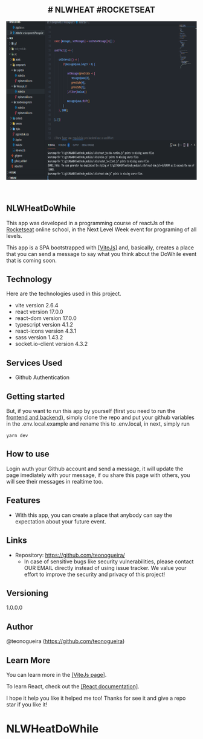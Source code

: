 <div align="center" id="top">
  <h2># NLWHEAT #ROCKETSEAT </h2>

 <img height="420" title="ReactJs" alt="ReactJs" src="https://github.com/TeoNogueira/NLWHEAT/blob/master/web/gif/NLWHEATGIF.gif">

  &#xa0;

</div>

## NLWHeatDoWhile
 
<p>This app was developed in a programming course of reactJs of the <a target="_blank" href="https://app.rocketseat.com.br/">Rocketseat</a> online school, in the Next Level Week event for programing of all levels.</p>
<p>This app is a SPA bootstrapped with <a target="_blank" href="https://vitejs.dev/">[ViteJs]</a> and, basically, creates a place that you can send a message to say what you think about the DoWhile event that is coming soon.</p>
 
 
## Technology 
 
Here are the technologies used in this project.

* vite version 2.6.4
* react version 17.0.0
* react-dom version 17.0.0
* typescript version 4.1.2
* react-icons version 4.3.1
* sass version 1.43.2
* socket.io-client version 4.3.2
 
 
## Services Used
 
* Github Authentication
 
## Getting started
 
<p>But, if you want to run this app by yourself (first you need to run the <a target="_blank" href="https://github.com/teonogueira/nlwheat">frontend and backend</a>), simply clone the repo and put your github variables in the .env.local.example and rename this to .env.local, in next, simply run <pre><code>yarn dev</code></pre></p>

 
## How to use
 
Login wuth your Github account and send a message, it will update the page imediately with your message, if ou share this page with others, you will see their messages in realtime too.
 
 
## Features
 
  - With this app, you can create a place that anybody can say the expectation about your future event.
 
 
## Links

  - Repository: https://github.com/teonogueira/
    - In case of sensitive bugs like security vulnerabilities, please contact
      OUR EMAIL directly instead of using issue tracker. We value your effort
      to improve the security and privacy of this project!
 
 
## Versioning
 
1.0.0.0
 
 
## Author
 
@teonogueira (https://github.com/teonogueira)
 
 
## Learn More

You can learn more in the <a target="_blank" href="https://vitejs.dev/">[ViteJs page]</a>.

To learn React, check out the <a target="_blank" href="https://reactjs.org/">[React documentation]</a>.

<p>I hope it help you like it helped me too! Thanks for see it and give a repo star if you like it!</p>

# NLWHeatDoWhile
